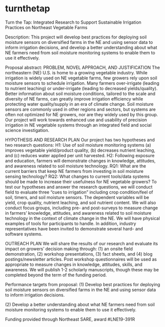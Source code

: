 # turnthetap
Turn the Tap: Integrated Research to Support Sustainable Irrigation Practices on Northeast Vegetable Farms

Description:
This project will develop best practices for deploying soil moisture sensors on diversified farms in the NE and using sensor data to inform irrigation decisions, and develop a better understanding about what NE farmers need from soil moisture monitoring systems to enable them to use it effectively.

Proposal abstract:
PROBLEM, NOVEL APPROACH, AND JUSTIFICATION
The northeastern (NE) U.S. is home to a growing vegetable industry. While irrigation is widely used on NE vegetable farms, few growers rely upon soil moisture sensors to schedule irrigation. Many farmers over-irrigate (leading to nutrient leaching) or under-irrigate (leading to decreased yields/quality). Better information about soil moisture conditions, tailored to the scale and diversity of NE farms, can greatly improve irrigation efficiency while protecting water quality/supply in an era of climate change. Soil moisture sensors are commonly used in other regions and sectors, but systems are often not optimized for NE growers, nor are they widely used by this group. Our project will work towards enhanced use and usability of precision irrigation in NE vegetable systems through an integrated field and social science investigation.

HYPOTHESIS AND RESEARCH PLAN
Our project has two hypotheses and two research questions:
H1: Use of soil moisture monitoring systems (a) improves vegetable yield/product quality, (b) decreases nutrient leaching, and (c) reduces water applied per unit harvested.
H2: Following exposure and education, farmers will demonstrate changes in knowledge, attitudes, and awareness related to soil moisture technology.
RQ1: What are the current barriers that keep NE farmers from investing in soil moisture sensing technology?
RQ2: What changes to current tools/data systems should be made to increase their usefulness for NE vegetable growers?
To test our hypotheses and answer the research questions, we will conduct field to evaluate three “cues to irrigation” including crop condition/feel of soil, timers, and soil moisture sensors. The dependent variables will be yield, crop quality, nutrient leaching, and soil nutrient content. We will also conduct focus groups, including pre- and post-surveys to measure change in farmers’ knowledge, attitudes, and awareness related to soil moisture technology in the context of climate change in the NE. We will have physical examples of tools for participants to handle. In addition, industry representatives have been invited to demonstrate several hard- and software systems.

OUTREACH PLAN
We will share the results of our research and evaluate its impact on growers’ decision making through: (1) an onsite field demonstration, (2) workshop presentations, (3) fact sheets, and (4) blog postings/newsletter articles. Post workshop questionnaires will be used as appropriate to measure changes in knowledge, attitudes, skills, and awareness. We will publish 1-2 scholarly manuscripts, though these may be completed beyond the term of the funding period.

Performance targets from proposal:
(1) Develop best practices for deploying soil moisture sensors on diversified farms in the NE and using sensor data to inform irrigation decisions.

(2) Develop a better understanding about what NE farmers need from soil moisture monitoring systems to enable them to use it effectively.

Funding provided through Northeast SARE, award #LNE19-391R
